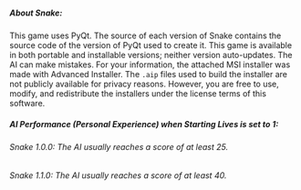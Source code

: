 ##### About Snake:



This game uses PyQt. The source of each version of Snake contains the source code of the version of PyQt used to create it. This game is available in both portable and installable versions; neither version auto-updates. The AI can make mistakes. For your information, the attached MSI installer was made with Advanced Installer. The `.aip` files used to build the installer are not publicly available for privacy reasons. However, you are free to use, modify, and redistribute the installers under the license terms of this software.



##### AI Performance (Personal Experience) when Starting Lives is set to 1:



###### Snake 1.0.0: The AI usually reaches a score of at least 25.



###### Snake 1.1.0: The AI usually reaches a score of at least 40.

